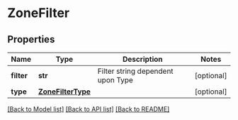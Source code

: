 # ZoneFilter

## Properties
Name | Type | Description | Notes
------------ | ------------- | ------------- | -------------
**filter** | **str** | Filter string dependent upon Type | [optional] 
**type** | [**ZoneFilterType**](ZoneFilterType.md) |  | [optional] 

[[Back to Model list]](../README.md#documentation-for-models) [[Back to API list]](../README.md#documentation-for-api-endpoints) [[Back to README]](../README.md)


